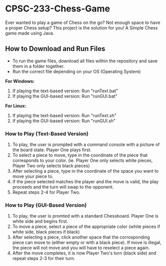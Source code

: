 # CPSC-233-Chess-Game

Ever wanted to play a game of Chess on the go? Not enough space to have a proper Chess setup? This project is the solution for you! 
A Simple Chess game made using Java.

## How to Download and Run Files

- To run the game files, download all files within the repository and save them in a folder together. 
- Run the correct file depending on your OS (Operating System)

**For Windows:**
  1. If playing the text-based version:
      Run "runText.bat"
  2. If playing the GUI-based version:
      Run "runGUI.bat"
    
**For Linux:**
  1. If playing the text-based version:
      Run "runText.sh"
  2. If playing the GUI-based version:
      Run "runGUI.sh"  

### How to Play (Text-Based Version)

1. To play, the user is prompted with a command console with a picture of the board state. Player One plays first.
2. To select a piece to move, type in the coordinate of the piece that corresponds to your color. (ie. Player One only selects white pieces, Player Two only selects black pieces)
3. After selecting a piece, type in the coordinate of the space you want to move your piece to.
4. If the piece selected matches the player and the move is valid, the play proceeds and the turn will swap to the opponent.
5. Repeat steps 2-4 for Player Two.

### How to Play (GUI-Based Version)

1. To play, the user is promted with a standard Chessboard. Player One is white side and begins first.
2. To move a piece, select a piece of the appropriate color (white pieces if white side, black pieces if black)
3. After selecting a piece, click another space that the corrosponding piece can move to (either empty or with a black piece).    If move is illegal, the piece will not move and you will have to reselect a piece again.
4. After the move completes, it is now Player Two's turn (black side) and repeat steps 2-3 for their turn.
